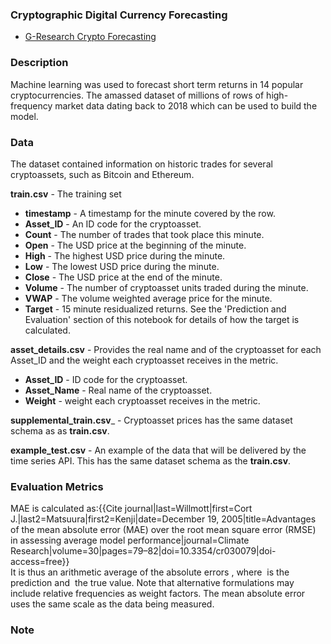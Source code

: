 ### Cryptographic Digital Currency Forecasting

- [G-Research Crypto Forecasting](https://www.kaggle.com/c/g-research-crypto-forecasting/overview)

### Description

Machine learning was used to forecast short term returns in 14 popular cryptocurrencies. The amassed dataset of millions of rows of high-frequency market data dating back to 2018 which can be used to build the model.

### Data

The dataset contained information on historic trades for several cryptoassets, such as Bitcoin and Ethereum. 

__train.csv__ - The training set

- __timestamp__ - A timestamp for the minute covered by the row.
- __Asset_ID__ - An ID code for the cryptoasset.
- __Count__ - The number of trades that took place this minute.
- __Open__ - The USD price at the beginning of the minute.
- __High__ - The highest USD price during the minute.
- __Low__ - The lowest USD price during the minute.
- __Close__ - The USD price at the end of the minute.
- __Volume__ - The number of cryptoasset units traded during the minute.
- __VWAP__ - The volume weighted average price for the minute.
- __Target__ - 15 minute residualized returns. See the 'Prediction and Evaluation' section of this notebook for details of how the target is calculated.

__asset_details.csv__ - Provides the real name and of the cryptoasset for each Asset_ID and the weight each cryptoasset receives in the metric.
- __Asset_ID__ - ID code for the cryptoasset.
- __Asset_Name__ - Real name of the cryptoasset.
- __Weight__ - weight each cryptoasset receives in the metric.


__supplemental_train.csv___ - Cryptoasset prices has the same dataset schema as as __train.csv__.

__example_test.csv__ - An example of the data that will be delivered by the time series API. This has the same dataset schema as the __train.csv__.


### Evaluation Metrics
MAE is calculated as:<ref name=":0">{{Cite journal|last=Willmott|first=Cort J.|last2=Matsuura|first2=Kenji|date=December 19, 2005|title=Advantages of the mean absolute error (MAE) over the root mean square error (RMSE) in assessing average model performance|journal=Climate Research|volume=30|pages=79–82|doi=10.3354/cr030079|doi-access=free}}</ref>
<math display="block">\mathrm{MAE} = \frac{\sum_{i=1}^n\left| y_i - x_i\right|}{n} =\frac{\sum_{i=1}^n\left| e_i \right|}{n}.</math>
It is thus an arithmetic average of the absolute errors <math>|e_i| = |y_i - x_i|</math>, where <math>y_i</math> is the prediction and <math>x_i</math> the true value. Note that alternative formulations may include relative frequencies as weight factors. The mean absolute error uses the same scale as the data being measured. 
### Note

